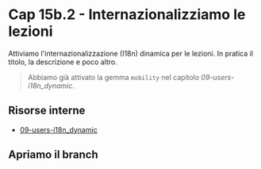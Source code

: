 # <a name="top"></a> Cap 15b.2 - Internazionalizziamo le lezioni

Attiviamo l'internazionalizzazione (I18n) dinamica per le lezioni.
In pratica il titolo, la descrizione e poco altro.

> Abbiamo già attivato la gemma `mobility` nel capitolo *09-users-i18n_dynamic*.



## Risorse interne

- [09-users-i18n_dynamic]()



## Apriamo il branch


